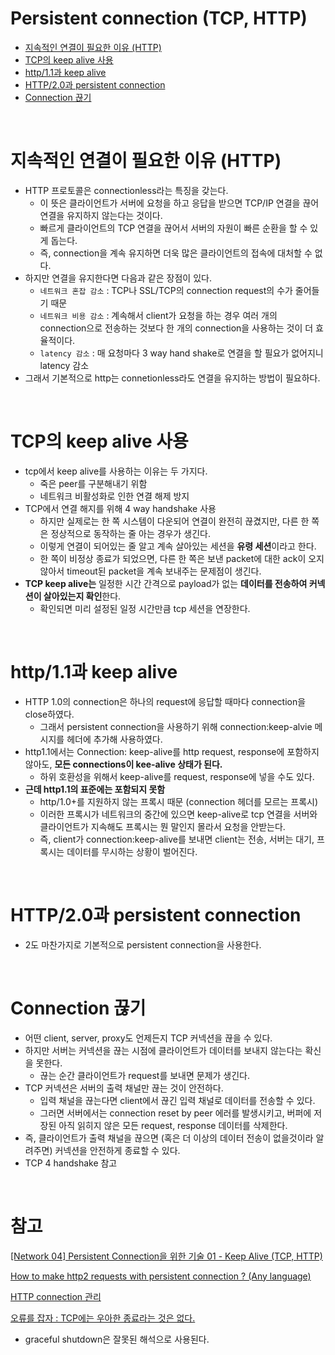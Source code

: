 # Persistent connection (TCP, HTTP)
- [지속적인 연결이 필요한 이유 (HTTP)](#지속적인-연결이-필요한-이유-http)
- [TCP의 keep alive 사용](#tcp의-keep-alive-사용)
- [http/1.1과 keep alive](#http11과-keep-alive)
- [HTTP/2.0과 persistent connection](#http20과-persistent-connection)
- [Connection 끊기](#connection-끊기)
  
</br>

# 지속적인 연결이 필요한 이유 (HTTP)

- HTTP 프로토콜은 connectionless라는 특징을 갖는다.
    - 이 뜻은 클라이언트가 서버에 요청을 하고 응답을 받으면 TCP/IP 연결을 끊어 연결을 유지하지 않는다는 것이다.
    - 빠르게 클라이언트의 TCP 연결을 끊어서 서버의 자원이 빠른 순환을 할 수 있게 돕는다.
    - 즉, connection을 계속 유지하면 더욱 많은 클라이언트의 접속에 대처할 수 없다.
- 하지만 연결을 유지한다면 다음과 같은 장점이 있다.
    - `네트워크 혼잡 감소` : TCP나 SSL/TCP의 connection request의 수가 줄어들기 때문
    - `네트워크 비용 감소` : 계속해서 client가 요청을 하는 경우 여러 개의 connection으로 전송하는 것보다 한 개의 connection을 사용하는 것이 더 효율적이다.
    - `latency 감소` : 매 요청마다 3 way hand shake로 연결을 할 필요가 없어지니 latency 감소
- 그래서 기본적으로 http는 connetionless라도 연결을 유지하는 방법이 필요하다.
  
</br>

# TCP의 keep alive 사용

- tcp에서 keep alive를 사용하는 이유는 두 가지다.
    - 죽은 peer를 구분해내기 위함
    - 네트워크 비활성화로 인한 연결 해제 방지
- TCP에서 연결 해지를 위해 4 way handshake 사용
    - 하지만 실제로는 한 쪽 시스템이 다운되어 연결이 완전히 끊겼지만, 다른 한 쪽은 정상적으로 동작하는 줄 아는 경우가 생긴다.
    - 이렇게 연결이 되어있는 줄 알고 계속 살아있는 세션을 **유령 세션**이라고 한다.
    - 한 쪽이 비정상 종료가 되었으면, 다른 한 쪽은 보낸 packet에 대한 ack이 오지 않아서 timeout된 packet을 계속 보내주는 문제점이 생긴다.
- **TCP keep alive는** 일정한 시간 간격으로 payload가 없는 **데이터를 전송하여 커넥션이 살아있는지 확인**한다.
    - 확인되면 미리 설정된 일정 시간만큼 tcp 세션을 연장한다.
  
</br>

# http/1.1과 keep alive

- HTTP 1.0의 connection은 하나의 request에 응답할 때마다 connection을 close하였다.
    - 그래서 persistent connection을 사용하기 위해 connection:keep-alvie 메시지를 헤더에 추가해 사용하였다.
- http1.1에서는 Connection: keep-alive를 http request, response에 포함하지 않아도, **모든 connections이 kee-alive 상태가 된다.**
    - 하위 호환성을 위해서 keep-alive를 request, response에 넣을 수도 있다.
- **근데 http1.1의 표준에는 포함되지 못함**
    - http/1.0+를 지원하지 않는 프록시 때문 (connection 헤더를 모르는 프록시)
    - 이러한 프록시가 네트워크의 중간에 있으면 keep-alive로 tcp 연결을 서버와 클라이언트가 지속해도 프록시는 뭔 말인지 몰라서 요청을 안받는다.
    - 즉, client가 connection:keep-alive를 보내면 client는 전송, 서버는 대기, 프록시는 데이터를 무시하는 상황이 벌어진다.
  
</br>


# HTTP/2.0과 persistent connection

- 2도 마찬가지로 기본적으로 persistent connection을 사용한다.
  
</br>

# Connection 끊기

- 어떤 client, server, proxy도 언제든지 TCP 커넥션을 끊을 수 있다.
- 하지만 서버는 커넥션을 끊는 시점에 클라이언트가 데이터를 보내지 않는다는 확신을 못한다.
    - 끊는 순간 클라이언트가 request를 보내면 문제가 생긴다.
- TCP 커넥션은 서버의 출력 채널만 끊는 것이 안전하다.
    - 입력 채널을 끊는다면 client에서 끊긴 입력 채널로 데이터를 전송할 수 있다.
    - 그러면 서버에서는 connection reset by peer 에러를 발생시키고, 버퍼에 저장된 아직 읽히지 않은 모든 request, response 데이터를 삭제한다.
- 즉, 클라이언트가 출력 채널을 끊으면 (혹은 더 이상의 데이터 전송이 없을것이라 알려주면) 커넥션을 안전하게 종료할 수 있다.
- TCP 4 handshake 참고

</br>

# 참고
[[Network 04] Persistent Connection을 위한 기술 01 - Keep Alive (TCP, HTTP)](https://blog.naver.com/PostView.naver?blogId=whdgml1996&logNo=222153047879&parentCategoryNo=&categoryNo=83&viewDate=&isShowPopularPosts=false&from=postList)

[How to make http2 requests with persistent connection ? (Any language)](https://stackoverflow.com/questions/37007100/how-to-make-http2-requests-with-persistent-connection-any-language)

[HTTP connection 관리](https://wiki.lucashan.space/http-guide/03-2.http-connection-management/)

[오류를 잡자 : TCP에는 우아한 종료라는 것은 없다.](https://sunyzero.tistory.com/269)

- graceful shutdown은 잘못된 해석으로 사용된다.
